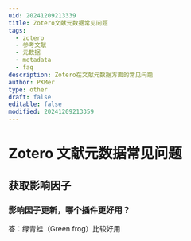 ```yaml
---
uid: 20241209213339
title: Zotero文献元数据常见问题
tags:
  - zotero
  - 参考文献
  - 元数据
  - metadata
  - faq
description: Zotero在文献元数据方面的常见问题
author: PKMer
type: other
draft: false
editable: false
modified: 20241209213359
---
```


# Zotero 文献元数据常见问题

## 获取影响因子

### 影响因子更新，哪个插件更好用？

答：绿青蛙（Green frog）比较好用

